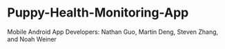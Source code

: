 # Puppy-Health-Monitoring-App

Mobile Android App Developers: Nathan Guo, Martin Deng, Steven Zhang, and Noah Weiner
